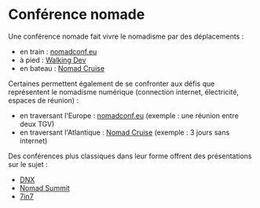 # Conférence nomade

Une conférence nomade fait vivre le nomadisme par des déplacements :
* en train : [nomadconf.eu](http://nomadconf.eu)
* à pied : [Walking Dev](https://github.com/walkingdev/permagilite)
* en bateau : [Nomad Cruise](https://www.nomadcruise.com)

Certaines permettent également de se confronter aux défis que représentent
le nomadisme numérique (connection internet, électricité, espaces de réunion) :
* en traversant l'Europe : [nomadconf.eu](http://nomadconf.eu) (exemple : une réunion entre deux TGV)
* en traversant l'Atlantique : [Nomad Cruise](https://www.nomadcruise.com) (exemple : 3 jours sans internet)

Des conférences plus classiques dans leur forme offrent des présentations sur
le sujet :
* [DNX](https://www.dnxglobal.com) 
* [Nomad Summit](https://www.nomadsummit.com)
* [7in7](https://7in7.co)


